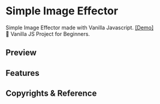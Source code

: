 # Simple Image Effector

Simple Image Effector made with Vanilla Javascript. [[Demo]](https://coach-oox.github.io/image-effector/)  
🎈 Vanilla JS Project for Beginners.

## Preview

## Features

## Copyrights & Reference
